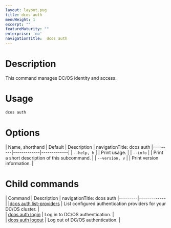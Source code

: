 ```yaml
---
layout: layout.pug
title: dcos auth
menuWeight: 1
excerpt: ""
featureMaturity: ""
enterprise: 'no'
navigationTitle:  dcos auth
---
```


# Description
This command manages DC/OS identity and access.

# Usage

```bash
dcos auth 
```

# Options

| Name, shorthand | Default | Description |
navigationTitle:  dcos auth
|---------|-------------|-------------|
| `--help, h`   |             |  Print usage. |
| `--info`   |             |  Print a short description of this subcommand. |
| `--version, v`   |             | Print version information. |

# Child commands

| Command | Description |
navigationTitle:  dcos auth
|---------|-------------|
|[dcos auth list-providers](/docs/1.10/cli/command-reference/dcos-auth/dcos-auth-list-providers/) | List configured authentication providers for your DC/OS cluster. |  
| [dcos auth login](/docs/1.10/cli/command-reference/dcos-auth/dcos-auth-login/)   |   Log in to DC/OS authentication.  |  
| [dcos auth logout](/docs/1.10/cli/command-reference/dcos-auth/dcos-auth-logout/)   |  Log out of DC/OS authentication.  |  
